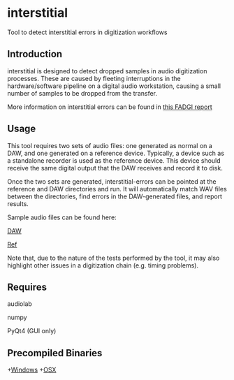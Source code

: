 interstitial
=============

Tool to detect interstitial errors in digitization workflows

Introduction
------------

interstitial is designed to detect dropped samples in audio digitization processes.  These are caused by fleeting interruptions in the hardware/software pipeline on a digital audio workstation, causing a small number of samples to be dropped from the transfer.

More information on interstitial errors can be found in [this FADGI report](http://www.digitizationguidelines.gov/audio-visual/documents/Interstitial_Error_Report_2013-04-08.pdf)

Usage
-----

This tool requires two sets of audio files: one generated as normal on a DAW, and one generated on a reference device.  Typically, a device such as a standalone recorder is used as the reference device.  This device should receive the same digital output that the DAW receives and record it to disk.

Once the two sets are generated, interstitial-errors can be pointed at the reference and DAW directories and run.  It will automatically match WAV files between the directories, find errors in the DAW-generated files, and report results.

Sample audio files can be found here:

[DAW](http://www.avpreserve.com/interstitialerrorsamples/201206081082_DAW.wav)

[Ref](http://www.avpreserve.com/interstitialerrorsamples/201206081082_DDR.wav)

Note that, due to the nature of the tests performed by the tool, it may also highlight other issues in a digitization chain (e.g. timing problems).

Requires
--------

audiolab

numpy

PyQt4 (GUI only)

Precompiled Binaries
--------------------

+[Windows](http://www.avpreserve.com/wp-content/uploads/2013/07/interstitial-win.zip)
+[OSX](http://www.avpreserve.com/wp-content/uploads/2013/07/interstitial-osx.zip)
